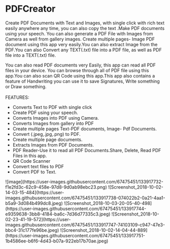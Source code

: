 # PDFCreator
Create PDF Documents with Text and Images, with single click with rich text easily anywhere any time, you can also copy the text .Make PDF documents using your speech. You can also generate a PDF File with Images from Camera as well from gallery images. Create multiple pages- Image PDF document using this app very easily.You can also extract Image from the PDF.You can also Convert any TEXT(.txt) file into a PDF file, as well as PDF file into a TEXT(.txt) file.</p>
	You can also read PDF documents very Easily, this app can read all PDF files in your device. You can browse through all of PDF file using this app.You can also scan QR Code using this app.This app also contains a feature of Handwriting you can use it to save Signatures, Write something or Draw something.<br><br>
FEATURES:
<ul>
<li>Converts Text to PDF with single click
<li>Create PDF using your speech.
<li>Converts Images into PDF using Camera.
<li>Converts Images from gallery into PDF
<li>Create multiple pages Text-PDF documents, Image- Pdf Documents.
<li>Convert (.jpeg,.jpg,.png) to PDF.
<li>Create multiple page documents.
<li>Extracts Images from PDF Documents.
<li>PDF Reader-Use it to read all PDF Documents.Share, Delete, Read PDF Files in this app.
<li>QR Code Scanner
<li>Convert text files to PDF
<li>Convert PDF to Text.
</ul>
![image](https://user-images.githubusercontent.com/67475451/133917732-f1e2fd3c-62c9-458e-97d8-9d0ab98ebc23.png)
![Screenshot_2018-10-02-14-03-15-484](https://user-images.githubusercontent.com/67475451/133917738-074022b2-0a21-4aa1-b5a9-3d084b499dc8.jpeg)
![Screenshot_2018-10-03-20-05-40-498](https://user-images.githubusercontent.com/67475451/133917744-e9359638-3bb8-4184-ba6c-7d36d77335c3.jpeg)
![Screenshot_2018-10-02-23-41-19-572](https://user-images.githubusercontent.com/67475451/133917747-74103109-c947-47e3-bbc4-31c177fe96be.jpeg)
![Screenshot_2018-10-02-14-04-44-889](https://user-images.githubusercontent.com/67475451/133917751-1b4586ee-b6f6-4d43-b07a-922eb17b70ae.jpeg)




